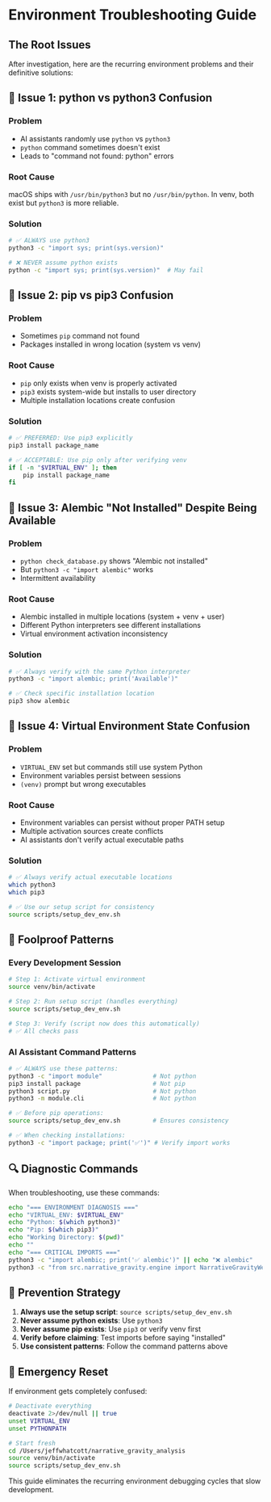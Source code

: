 # Environment Troubleshooting Guide

## The Root Issues

After investigation, here are the recurring environment problems and their definitive solutions:

## 🔧 Issue 1: python vs python3 Confusion

### **Problem**
- AI assistants randomly use `python` vs `python3`
- `python` command sometimes doesn't exist
- Leads to "command not found: python" errors

### **Root Cause**
macOS ships with `/usr/bin/python3` but no `/usr/bin/python`. In venv, both exist but `python3` is more reliable.

### **Solution**
```bash
# ✅ ALWAYS use python3
python3 -c "import sys; print(sys.version)"

# ❌ NEVER assume python exists
python -c "import sys; print(sys.version)"  # May fail
```

## 🔧 Issue 2: pip vs pip3 Confusion

### **Problem**
- Sometimes `pip` command not found
- Packages installed in wrong location (system vs venv)

### **Root Cause**
- `pip` only exists when venv is properly activated
- `pip3` exists system-wide but installs to user directory
- Multiple installation locations create confusion

### **Solution**
```bash
# ✅ PREFERRED: Use pip3 explicitly
pip3 install package_name

# ✅ ACCEPTABLE: Use pip only after verifying venv
if [ -n "$VIRTUAL_ENV" ]; then
    pip install package_name
fi
```

## 🔧 Issue 3: Alembic "Not Installed" Despite Being Available

### **Problem**
- `python check_database.py` shows "Alembic not installed"
- But `python3 -c "import alembic"` works
- Intermittent availability

### **Root Cause**
- Alembic installed in multiple locations (system + venv + user)
- Different Python interpreters see different installations
- Virtual environment activation inconsistency

### **Solution**
```bash
# ✅ Always verify with the same Python interpreter
python3 -c "import alembic; print('Available')"

# ✅ Check specific installation location
pip3 show alembic
```

## 🔧 Issue 4: Virtual Environment State Confusion

### **Problem**
- `VIRTUAL_ENV` set but commands still use system Python
- Environment variables persist between sessions
- `(venv)` prompt but wrong executables

### **Root Cause**
- Environment variables can persist without proper PATH setup
- Multiple activation sources create conflicts
- AI assistants don't verify actual executable paths

### **Solution**
```bash
# ✅ Always verify actual executable locations
which python3
which pip3

# ✅ Use our setup script for consistency
source scripts/setup_dev_env.sh
```

## 🚀 Foolproof Patterns

### **Every Development Session**
```bash
# Step 1: Activate virtual environment
source venv/bin/activate

# Step 2: Run setup script (handles everything)
source scripts/setup_dev_env.sh

# Step 3: Verify (script now does this automatically)
# ✅ All checks pass
```

### **AI Assistant Command Patterns**
```bash
# ✅ ALWAYS use these patterns:
python3 -c "import module"              # Not python
pip3 install package                    # Not pip
python3 script.py                       # Not python
python3 -m module.cli                   # Not python

# ✅ Before pip operations:
source scripts/setup_dev_env.sh         # Ensures consistency

# ✅ When checking installations:
python3 -c "import package; print('✅')" # Verify import works
```

## 🔍 Diagnostic Commands

When troubleshooting, use these commands:

```bash
echo "=== ENVIRONMENT DIAGNOSIS ==="
echo "VIRTUAL_ENV: $VIRTUAL_ENV"
echo "Python: $(which python3)"
echo "Pip: $(which pip3)"
echo "Working Directory: $(pwd)"
echo ""
echo "=== CRITICAL IMPORTS ==="
python3 -c "import alembic; print('✅ alembic')" || echo "❌ alembic"
python3 -c "from src.narrative_gravity.engine import NarrativeGravityWellsElliptical; print('✅ narrative_gravity')" || echo "❌ narrative_gravity"
```

## 🎯 Prevention Strategy

1. **Always use the setup script**: `source scripts/setup_dev_env.sh`
2. **Never assume python exists**: Use `python3`
3. **Never assume pip exists**: Use `pip3` or verify venv first
4. **Verify before claiming**: Test imports before saying "installed"
5. **Use consistent patterns**: Follow the command patterns above

## 🔧 Emergency Reset

If environment gets completely confused:
```bash
# Deactivate everything
deactivate 2>/dev/null || true
unset VIRTUAL_ENV
unset PYTHONPATH

# Start fresh
cd /Users/jeffwhatcott/narrative_gravity_analysis
source venv/bin/activate
source scripts/setup_dev_env.sh
```

This guide eliminates the recurring environment debugging cycles that slow development. 